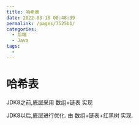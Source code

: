 ```yaml
---
title: 哈希表
date: 2022-03-18 00:48:39
permalink: /pages/7525b1/
categories:
  - 后端
  - Java
tags:
  - 
---
```

# 哈希表

JDK8之前,底层采用 数组+链表 实现

JDK8以后,底层进行优化. 由 数组+链表+红黑树 实现.

